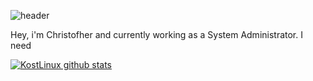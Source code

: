 ![header](https://capsule-render.vercel.app/api?type=rect&color=#051633&height=70&section=header&text=KostLinux%20Junior%20IT%20Specialist&fontSize=50)

Hey, i'm Christofher and currently working as a System Administrator.
I need

[![KostLinux github stats](https://github-readme-stats.vercel.app/api?username=KostLinux&theme=tokyonight&show_icons=true&line_height=40)](https://github.com/anuraghazra/github-readme-stats)
